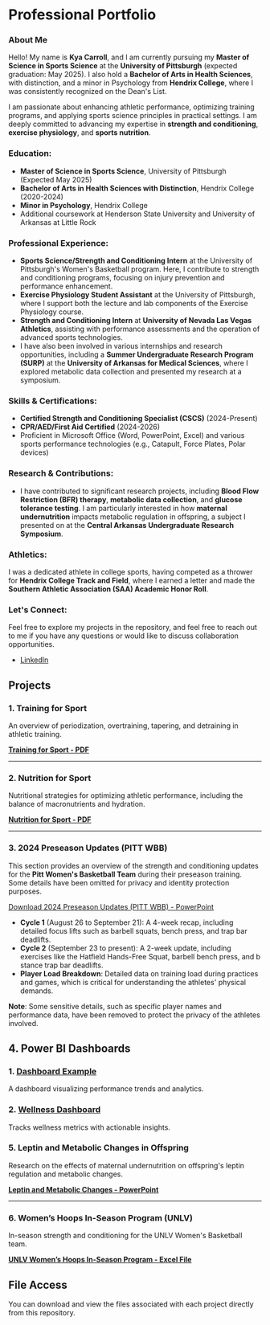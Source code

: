 
# Professional Portfolio
### About Me

Hello! My name is **Kya Carroll**, and I am currently pursuing my **Master of Science in Sports Science** at the **University of Pittsburgh** (expected graduation: May 2025). I also hold a **Bachelor of Arts in Health Sciences**, with distinction, and a minor in Psychology from **Hendrix College**, where I was consistently recognized on the Dean's List.

I am passionate about enhancing athletic performance, optimizing training programs, and applying sports science principles in practical settings. I am deeply committed to advancing my expertise in **strength and conditioning**, **exercise physiology**, and **sports nutrition**.

### Education:
- **Master of Science in Sports Science**, University of Pittsburgh (Expected May 2025)
- **Bachelor of Arts in Health Sciences with Distinction**, Hendrix College (2020-2024)
- **Minor in Psychology**, Hendrix College
- Additional coursework at Henderson State University and University of Arkansas at Little Rock

### Professional Experience:
- **Sports Science/Strength and Conditioning Intern** at the University of Pittsburgh's Women's Basketball program. Here, I contribute to strength and conditioning programs, focusing on injury prevention and performance enhancement.
- **Exercise Physiology Student Assistant** at the University of Pittsburgh, where I support both the lecture and lab components of the Exercise Physiology course.
- **Strength and Conditioning Intern** at **University of Nevada Las Vegas Athletics**, assisting with performance assessments and the operation of advanced sports technologies.
- I have also been involved in various internships and research opportunities, including a **Summer Undergraduate Research Program (SURP)** at the **University of Arkansas for Medical Sciences**, where I explored metabolic data collection and presented my research at a symposium.

### Skills & Certifications:
- **Certified Strength and Conditioning Specialist (CSCS)** (2024-Present)
- **CPR/AED/First Aid Certified** (2024-2026)
- Proficient in Microsoft Office (Word, PowerPoint, Excel) and various sports performance technologies (e.g., Catapult, Force Plates, Polar devices)

### Research & Contributions:
- I have contributed to significant research projects, including **Blood Flow Restriction (BFR) therapy**, **metabolic data collection**, and **glucose tolerance testing**. I am particularly interested in how **maternal undernutrition** impacts metabolic regulation in offspring, a subject I presented on at the **Central Arkansas Undergraduate Research Symposium**.

### Athletics:
I was a dedicated athlete in college sports, having competed as a thrower for **Hendrix College Track and Field**, where I earned a letter and made the **Southern Athletic Association (SAA) Academic Honor Roll**.

### Let's Connect:
Feel free to explore my projects in the repository, and feel free to reach out to me if you have any questions or would like to discuss collaboration opportunities.

- [LinkedIn](https://www.linkedin.com/in/kyacarroll/)


## Projects

### 1. Training for Sport
An overview of periodization, overtraining, tapering, and detraining in athletic training.

**[Training for Sport - PDF](./15.%20KA%20CH%2016%20Training%20for%20sport%20copy.pdf)**

---

### 2. Nutrition for Sport
Nutritional strategies for optimizing athletic performance, including the balance of macronutrients and hydration.

**[Nutrition for Sport - PDF](./17.%20KA%20CH%2017b%20Nutrition%20for%20sport%20copy.pdf)**

---

### 3. 2024 Preseason Updates (PITT WBB)

This section provides an overview of the strength and conditioning updates for the **Pitt Women's Basketball Team** during their preseason training. Some details have been omitted for privacy and identity protection purposes.

[Download 2024 Preseason Updates (PITT WBB) - PowerPoint](https://github.com/kyac21/Professional-Portfolio-/blob/main/2024%20Preseason%20Updates%20%28PITT%20WBB%29%20copy.pptx?raw=true)

- **Cycle 1** (August 26 to September 21): A 4-week recap, including detailed focus lifts such as barbell squats, bench press, and trap bar deadlifts.
- **Cycle 2** (September 23 to present): A 2-week update, including exercises like the Hatfield Hands-Free Squat, barbell bench press, and b stance trap bar deadlifts.
- **Player Load Breakdown**: Detailed data on training load during practices and games, which is critical for understanding the athletes' physical demands.

**Note**: Some sensitive details, such as specific player names and performance data, have been removed to protect the privacy of the athletes involved.

## 4. Power BI Dashboards

### 1. [Dashboard Example](https://pitt-my.sharepoint.com/:u:/r/personal/kdc74_pitt_edu/Documents/Documents/Dashbord%20Example.pbix?csf=1&web=1&e=YPtGyd)
A dashboard visualizing performance trends and analytics.

### 2. [Wellness Dashboard](https://pitt-my.sharepoint.com/:u:/r/personal/kdc74_pitt_edu/Documents/Documents/Wellness%20Dashbord.pbix?csf=1&web=1&e=eVRhrq)
Tracks wellness metrics with actionable insights.


### 5. Leptin and Metabolic Changes in Offspring
Research on the effects of maternal undernutrition on offspring's leptin regulation and metabolic changes.

**[Leptin and Metabolic Changes - PowerPoint](./CarrollKya2023.pptx)**

---

### 6. Women’s Hoops In-Season Program (UNLV)
In-season strength and conditioning for the UNLV Women's Basketball team.

**[UNLV Women’s Hoops In-Season Program - Excel File](./Women's%20Hoops%20In%20season%20Program%20%28UNLV%29%20.xlsx)**

## File Access

You can download and view the files associated with each project directly from this repository.

